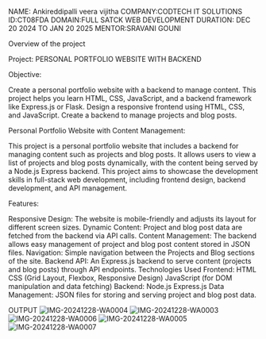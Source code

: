 NAME: Ankireddipalli veera vijitha COMPANY:CODTECH IT SOLUTIONS
ID:CT08FDA DOMAIN:FULL SATCK WEB DEVELOPMENT DURATION: DEC 20 2024 TO JAN 20 2025 MENTOR:SRAVANI GOUNI

Overview of the project

Project: PERSONAL PORTFOLIO WEBSITE WITH BACKEND

Objective:

Create a personal portfolio website with a backend to manage content. This project helps you learn HTML, CSS, JavaScript, and a backend framework like Express.js or Flask. Design a responsive frontend using HTML, CSS, and JavaScript. Create a backend to manage projects and blog posts.

Personal Portfolio Website with Content Management:

This project is a personal portfolio website that includes a backend for managing content such as projects and blog posts. It allows users to view a list of projects and blog posts dynamically, with the content being served by a Node.js Express backend. This project aims to showcase the development skills in full-stack web development, including frontend design, backend development, and API management.

Features:

Responsive Design: The website is mobile-friendly and adjusts its layout for different screen sizes. Dynamic Content: Project and blog post data are fetched from the backend via API calls. Content Management: The backend allows easy management of project and blog post content stored in JSON files. Navigation: Simple navigation between the Projects and Blog sections of the site. Backend API: An Express.js backend to serve content (projects and blog posts) through API endpoints. Technologies Used Frontend: HTML CSS (Grid Layout, Flexbox, Responsive Design) JavaScript (for DOM manipulation and data fetching) Backend: Node.js Express.js Data Management: JSON files for storing and serving project and blog post data.

OUTPUT 
![IMG-20241228-WA0004](https://github.com/user-attachments/assets/1d89b299-d600-480d-90d7-22bb63e69888)
![IMG-20241228-WA0003](https://github.com/user-attachments/assets/0e316f43-1627-4716-aa4a-50c058bdf58b)
![IMG-20241228-WA0006](https://github.com/user-attachments/assets/2f437ee8-d8f5-4628-873e-e671a865831f)
![IMG-20241228-WA0005](https://github.com/user-attachments/assets/a06c58c7-6560-49b4-8224-5b13ffa642a2)
![IMG-20241228-WA0007](https://github.com/user-attachments/assets/9e5a9311-f129-4cb5-9d24-cbb7bf0bf468)
